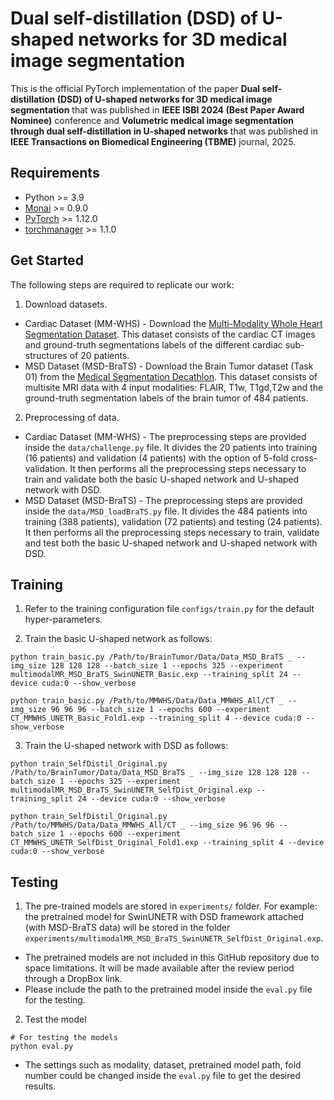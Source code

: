 # Dual self-distillation (DSD) of U-shaped networks for 3D medical image segmentation

This is the official PyTorch implementation of the paper **Dual self-distillation (DSD) of U-shaped networks for 3D medical image segmentation** that was published in **IEEE ISBI 2024 (Best Paper Award Nominee)** conference and **Volumetric medical image segmentation through dual self-distillation in U-shaped networks** that was published in **IEEE Transactions on Biomedical Engineering (TBME)** journal, 2025.

## Requirements
* Python >= 3.9
* [Monai](https://monai.io) >= 0.9.0
* [PyTorch](https://pytorch.org) >= 1.12.0
* [torchmanager](https://github.com/kisonho/torchmanager) >= 1.1.0

## Get Started
The following steps are required to replicate our work:

1. Download datasets.
* Cardiac Dataset (MM-WHS) - Download the [Multi-Modality Whole Heart Segmentation Dataset](https://zmiclab.github.io/zxh/0/mmwhs/). This dataset consists of the cardiac CT images and ground-truth segmentations labels of the different cardiac sub-structures of 20 patients.
* MSD Dataset (MSD-BraTS) - Download the Brain Tumor dataset (Task 01) from the [Medical Segmentation Decathlon](http://medicaldecathlon.com/). This dataset consists of multisite MRI data with 4 input modalities: FLAIR, T1w, T1gd,T2w and the ground-truth segmentation labels of the brain tumor of 484 patients.

2. Preprocessing of data.
* Cardiac Dataset (MM-WHS) - The preprocessing steps are provided inside the `data/challenge.py` file. It divides the 20 patients into training (16 patients) and validation (4 patients) with the option of 5-fold cross-validation. It then performs all the preprocessing steps necessary to train and validate both the basic U-shaped network and U-shaped network with DSD. 
* MSD Dataset (MSD-BraTS) - The preprocessing steps are provided inside the `data/MSD_loadBraTS.py` file. It divides the 484 patients into training (388 patients), validation (72 patients) and testing (24 patients). It then performs all the preprocessing steps necessary to train, validate and test both the basic U-shaped network and U-shaped network with DSD.

## Training

1. Refer to the training configuration file `configs/train.py` for the default hyper-parameters.

2. Train the basic U-shaped network as follows:
```
python train_basic.py /Path/to/BrainTumor/Data/Data_MSD_BraTS _ --img_size 128 128 128 --batch_size 1 --epochs 325 --experiment multimodalMR_MSD_BraTS_SwinUNETR_Basic.exp --training_split 24 --device cuda:0 --show_verbose

python train_basic.py /Path/to/MMWHS/Data/Data_MMWHS_All/CT _ --img_size 96 96 96 --batch_size 1 --epochs 600 --experiment CT_MMWHS_UNETR_Basic_Fold1.exp --training_split 4 --device cuda:0 --show_verbose
```
3. Train the U-shaped network with DSD as follows:
```
python train_SelfDistil_Original.py /Path/to/BrainTumor/Data/Data_MSD_BraTS _ --img_size 128 128 128 --batch_size 1 --epochs 325 --experiment multimodalMR_MSD_BraTS_SwinUNETR_SelfDist_Original.exp --training_split 24 --device cuda:0 --show_verbose

python train_SelfDistil_Original.py /Path/to/MMWHS/Data/Data_MMWHS_All/CT _ --img_size 96 96 96 --batch_size 1 --epochs 600 --experiment CT_MMWHS_UNETR_SelfDist_Original_Fold1.exp --training_split 4 --device cuda:0 --show_verbose
```

## Testing

1. The pre-trained models are stored in `experiments/` folder. For example: the pretrained model for SwinUNETR with DSD framework attached (with MSD-BraTS data) will be stored in the folder `experiments/multimodalMR_MSD_BraTS_SwinUNETR_SelfDist_Original.exp`.
* The pretrained models are not included in this GitHub repository due to space limitations. It will be made available after the review period through a DropBox link.
* Please include the path to the pretrained model inside the `eval.py` file for the testing.

2. Test the model
```
# For testing the models
python eval.py
```
* The settings such as modality, dataset, pretrained model path, fold number could be changed inside the `eval.py` file to get the desired results.

